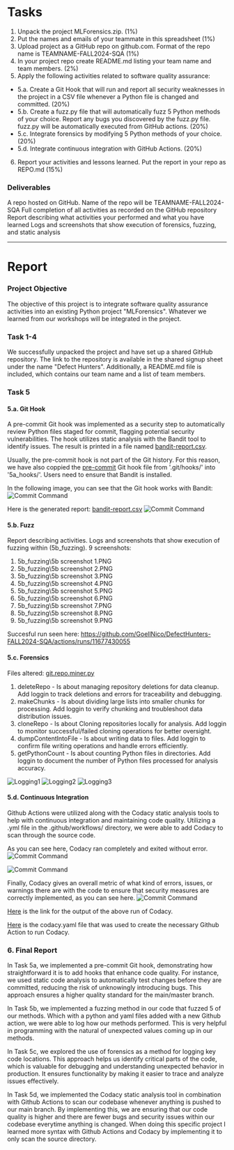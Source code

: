 # Tasks
1. Unpack the project MLForensics.zip. (1%)
2. Put the names and emails of your teammate in this spreadsheet (1%)
3. Upload project as a GitHub repo on github.com. Format of the repo name is TEAMNAME-FALL2024-SQA (1%)
4. In your project repo create README.md listing your team name and team members. (2%)
5. Apply the following activities related to software quality assurance:
- 5.a. Create a Git Hook that will run and report all security weaknesses in the project in a CSV file whenever a Python file is changed and committed. (20%)
- 5.b. Create a fuzz.py file that will automatically fuzz 5 Python methods of your choice. Report any bugs you discovered by the fuzz.py file. fuzz.py will be automatically executed from GitHub actions. (20%)
- 5.c. Integrate forensics by modifying 5 Python methods of your choice. (20%)
- 5.d. Integrate continuous integration with GitHub Actions. (20%)
6. Report your activities and lessons learned. Put the report in your repo as REPO.md (15%)

### Deliverables
A repo hosted on GitHub. Name of the repo will be TEAMNAME-FALL2024-SQA
Full completion of all activities as recorded on the GitHub repository
Report describing what activities your performed and what you have learned
Logs and screenshots that show execution of forensics, fuzzing, and static analysis

----

# Report
### Project Objective
The objective of this project is to integrate software quality assurance activities into an existing Python project "MLForensics". Whatever we learned from our workshops will be integrated in the project.

### Task 1-4
We successfully unpacked the project and have set up a shared GitHub repository. The link to the repository is available in the shared signup sheet under the name "Defect Hunters". Additionally, a README.md file is included, which contains our team name and a list of team members.

### Task 5
#### 5.a. Git Hook
A pre-commit Git hook was implemented as a security step to automatically review Python files staged for commit, flagging potential security vulnerabilities. The hook utilizes static analysis with the Bandit tool to identify issues. The result is printed in a file named [bandit-report.csv](5a_hooks/bandit-report.csv).

Usually, the pre-commit hook is not part of the Git history. For this reason, we have also coppied the [pre-commit](5a_hooks/pre-commit) Git hook file from '.git/hooks/' into '5a_hooks/'. Users need to ensure that Bandit is installed.

In the following image, you can see that the Git hook works with Bandit:
![Commit Command](5a_hooks/5a_pre-commit_with_bandit_0.png)

Here is the generated report: [bandit-report.csv](5a_hooks/bandit-report.csv)
![Commit Command](5a_hooks/5a_pre-commit_result.png)

#### 5.b. Fuzz
Report describing activities.
Logs and screenshots that show execution of fuzzing within (5b_fuzzing). 9 screenshots:
1. 5b_fuzzing\5b screenshot 1.PNG
2. 5b_fuzzing\5b screenshot 2.PNG
3. 5b_fuzzing\5b screenshot 3.PNG
4. 5b_fuzzing\5b screenshot 4.PNG
5. 5b_fuzzing\5b screenshot 5.PNG
6. 5b_fuzzing\5b screenshot 6.PNG
7. 5b_fuzzing\5b screenshot 7.PNG
8. 5b_fuzzing\5b screenshot 8.PNG
9. 5b_fuzzing\5b screenshot 9.PNG

Succesful run seen here: https://github.com/GoellNico/DefectHunters-FALL2024-SQA/actions/runs/11677430055

#### 5.c. Forensics
Files altered:
[git.repo.miner.py](MLForensics/MLForensics-farzana/mining/git.repo.miner.py)

1. deleteRepo - Is about managing repository deletions for data cleanup. Add loggin to track deletions and errors for traceability and debugging.
2. makeChunks - Is about dividing large lists into smaller chunks for processing. Add loggin to verify chunking and troubleshoot data distribution issues.
3. cloneRepo - Is about Cloning repositories locally for analysis. Add loggin to monitor successful/failed cloning operations for better oversight.
4. dumpContentIntoFile - Is about writing data to files. Add loggin to confirm file writing operations and handle errors efficiently.
5. getPythonCount - Is about counting Python files in directories. Add loggin to document the number of Python files processed for analysis accuracy.

![Logging1](5c_forensics/Screenshot%202024-11-04%20at%207.42.12%20PM.png)
![Logging2](5c_forensics/Screenshot%202024-11-04%20at%208.17.26%20PM.png)
![Logging3](5c_forensics/Screenshot%202024-11-04%20at%208.17.41%20PM.png)

#### 5.d. Continuous Integration
Github Actions were utilized along with the Codacy static analysis tools to help with continuous integration and maintaining code quality. Utilizing a .yml file in the .github/workflows/ directory, we were able to add Codacy to scan through the source code.

As you can see here, Codacy ran completely and exited without error.
![Commit Command](5d_github_actions/codacy_overview.png)

![Commit Command](5d_github_actions/codacy_beginning_logs.png)

Finally, Codacy gives an overall metric of what kind of errors, issues, or warnings there are with the code to ensure that security measures are correctly implemented, as you can see here.
![Commit Command](5d_github_actions/codacy_ending_metrics_summary.png)

[Here](https://github.com/GoellNico/DefectHunters-FALL2024-SQA/actions/runs/11675889498/job/32511215142) is the link for the output of the above run of Codacy.

[Here](.github/workflows/codacy.yml) is the codacy.yaml file that was used to create the necessary Github Action to run Codacy.

### 6. Final Report

In Task 5a, we implemented a pre-commit Git hook, demonstrating how straightforward it is to add hooks that enhance code quality. For instance, we used static code analysis to automatically test changes before they are committed, reducing the risk of unknowingly introducing bugs. This approach ensures a higher quality standard for the main/master branch.

In Task 5b, we implemented a fuzzing method in our code that fuzzed 5 of our methods. Which with a python and yaml files added with a new Github action, we were able to log how our methods performed. This is very helpful in programming with the natural of unexpected values coming up in our methods.

In Task 5c, we explored the use of forensics as a method for logging key code locations. This approach helps us identify critical parts of the code, which is valuable for debugging and understanding unexpected behavior in production. It ensures functionality by making it easier to trace and analyze issues effectively.

In Task 5d, we implemented the Codacy static analysis tool in combination with Github Actions to scan our codebase whenever anything is pushed to our main branch. By implementing this, we are ensuring that our code quality is higher and there are fewer bugs and security issues within our codebase everytime anything is changed. When doing this specific project I learned more syntax with Github Actions and Codacy by implementing it to only scan the source directory.
